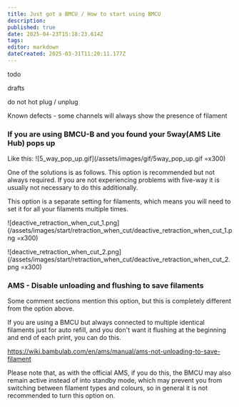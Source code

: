 ```yaml
---
title: Just got a BMCU / How to start using BMCU
description: 
published: true
date: 2025-04-23T15:18:23.614Z
tags: 
editor: markdown
dateCreated: 2025-03-31T11:20:11.177Z
---
```


todo

drafts

do not hot plug / unplug

Known defects - some channels will always show the presence of filament

### If you are using BMCU-B and you found your 5way(AMS Lite Hub) pops up 
Like this:
![5_way_pop_up.gif](/assets/images/gif/5way_pop_up.gif =x300)

One of the solutions is as follows.
This option is recommended but not always required. If you are not experiencing problems with five-way it is usually not necessary to do this additionally.

This option is a separate setting for filaments, which means you will need to set it for all your filaments multiple times.

![deactive_retraction_when_cut_1.png](/assets/images/start/retraction_when_cut/deactive_retraction_when_cut_1.png =x300)

![deactive_retraction_when_cut_2.png](/assets/images/start/retraction_when_cut/deactive_retraction_when_cut_2.png =x300)


### AMS - Disable unloading and flushing to save filaments

Some comment sections mention this option, but this is completely different from the option above.

If you are using a BMCU but always connected to multiple identical filaments just for auto refill, and you don't want it flushing at the beginning and end of each print, you can do this.

https://wiki.bambulab.com/en/ams/manual/ams-not-unloading-to-save-filament

Please note that, as with the official AMS, if you do this, the BMCU may also remain active instead of into standby mode, which may prevent you from switching between filament types and colours, so in general it is not recommended to turn this option on.